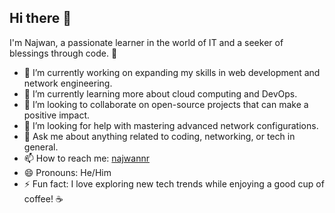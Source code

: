 ## Hi there 👋

I'm Najwan, a passionate learner in the world of IT and a seeker of blessings through code. 🚀

- 🔭 I’m currently working on expanding my skills in web development and network engineering.
- 🌱 I’m currently learning more about cloud computing and DevOps.
- 👯 I’m looking to collaborate on open-source projects that can make a positive impact.
- 🤔 I’m looking for help with mastering advanced network configurations.
- 💬 Ask me about anything related to coding, networking, or tech in general.
- 📫 How to reach me: [najwannr](https://github.com/najwannr)
- 😄 Pronouns: He/Him
- ⚡ Fun fact: I love exploring new tech trends while enjoying a good cup of coffee! ☕
